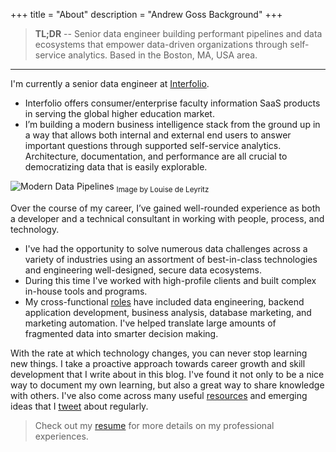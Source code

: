 +++
title = "About"
description = "Andrew Goss Background"
+++
> <b>TL;DR</b> -- Senior data engineer building performant pipelines and data ecosystems that empower data-driven organizations through self-service analytics. Based in the Boston, MA, USA area.

<hr>

I'm currently a senior data engineer at <a href="https://www.interfolio.com" target="_blank">Interfolio</a>.

* Interfolio offers consumer/enterprise faculty information SaaS products in serving the global higher education market.
* I’m building a modern business intelligence stack from the ground up in a way that allows both internal and external end users to answer important questions through supported self-service analytics. Architecture, documentation, and performance are all crucial to democratizing data that is easily explorable.

![Modern Data Pipelines](/img/modern_data_pipelines.png "Modern Data Pipelines")
<sub>Image by Louise de Leyritz</sub>

Over the course of my career, I’ve gained well-rounded experience as both a developer and a technical consultant in working with people, process, and technology.

* I've had the opportunity to solve numerous data challenges across a variety of industries using an assortment of best-in-class technologies and engineering well-designed, secure data ecosystems.
* During this time I've worked with high-profile clients and built complex in-house tools and programs.
* My cross-functional <a href="/resume/#work_experience">roles</a> have included data engineering, backend application development, business analysis, database marketing, and marketing automation. I've helped translate large amounts of fragmented data into smarter decision making.

With the rate at which technology changes, you can never stop learning new things. I take a proactive approach towards career growth and skill development that I write about in this blog. I've found it not only to be a nice way to document my own learning, but also a great way to share knowledge with others. I've also come across many useful <a href="/resources">resources</a> and emerging ideas that I <a href="https://twitter.com/andrewrgoss" target="_blank">tweet</a> about regularly.

> Check out my <a href="/resume">resume</a> for more details on my professional experiences.
